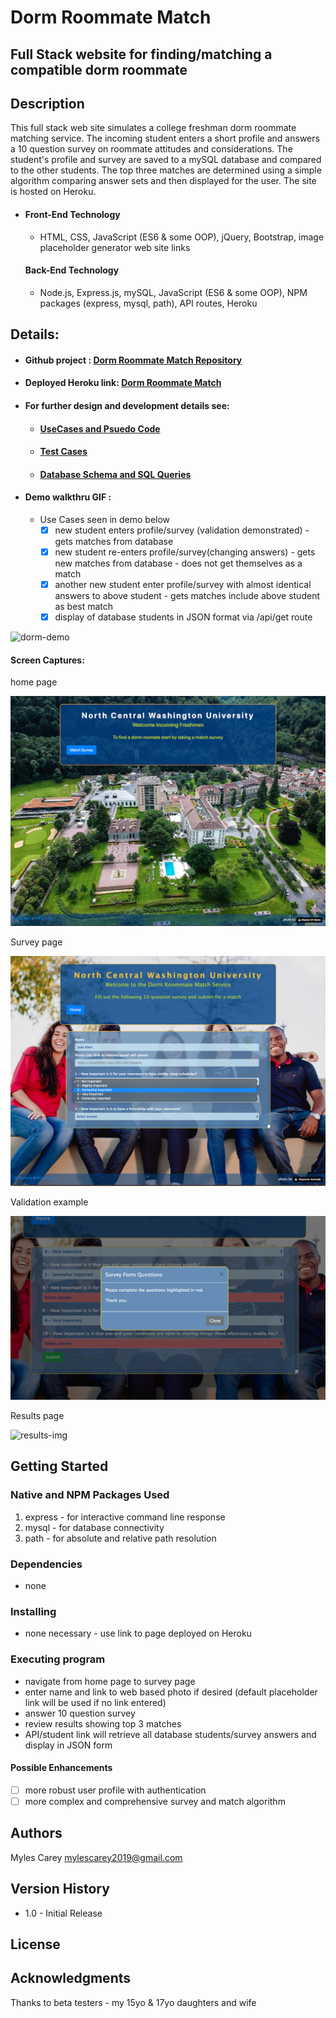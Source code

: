 # Dorm Roommate Match

## Full Stack website for finding/matching a compatible dorm roommate

## Description

This full stack web site simulates a college freshman dorm roommate matching service.  The incoming student enters a short profile and answers a 10 question survey on roommate attitudes and considerations.  The student's profile and survey are saved to a mySQL database and compared to the other students.  The top three matches are determined using a simple algorithm comparing answer sets and then displayed for the user.  The site is hosted on Heroku.

- #### Front-End Technology

  - HTML, CSS, JavaScript (ES6 & some OOP), jQuery, Bootstrap, image placeholder generator web site links

  #### Back-End Technology

  - Node.js, Express.js, mySQL, JavaScript (ES6 & some OOP), NPM packages (express, mysql, path), API routes, Heroku

## Details:

- #### Github project :    <a href="https://github.com/mylescarey2019/DormRoommateFinder">Dorm Roommate Match Repository</a>

- #### Deployed Heroku link:  <a href="https://mighty-sands-82826.herokuapp.com">Dorm Roommate Match</a>

- #### For further design and development details see: 

  - #### [UseCases and Psuedo Code](UseCases-PsuedoCode.md)

  - #### [Test Cases](TestCases.md)  

  - #### [Database Schema and SQL Queries](Database-Schema.md)

- #### Demo walkthru GIF : 

  - Use Cases seen in demo below
    - [x] new student enters profile/survey  (validation demonstrated) - gets matches from database
    - [x] new student re-enters profile/survey(changing answers) - gets new matches from database - does not get themselves as a match
    - [x] another new student enter profile/survey with almost identical  answers to above student - gets matches include above student as best match
    - [x] display of database students in JSON format via /api/get route

![dorm-demo](/Users/Myles/Bootcamp/WORK/DormRoommateFinder/app/public/assets/images/dorm-demo.gif)



#### Screen Captures:

home page

![home-page-img](./app/public/assets/images/home-page-img.png)

Survey page

![survey-page-img](./app/public/assets/images/survey-page-img.png)

Validation example

![validation-img](./app/public/assets/images/validation-img.png)

Results page

![results-img](/Users/Myles/Bootcamp/WORK/DormRoommateFinder/app/public/assets/images/results-img.png)

## Getting Started

### Native and NPM Packages Used

1. express  - for interactive command line response 
2. mysql - for database connectivity
3. path - for absolute and relative path resolution

### Dependencies

- none 

### Installing

- none necessary - use link to page deployed on Heroku

### Executing program

- navigate from home page to survey page
- enter name and link to web based photo if desired (default placeholder link will be used if no link entered)
- answer 10 question survey 
- review results showing top 3 matches
- API/student link will retrieve all database students/survey answers and display in JSON form

#### Possible Enhancements

- [ ] more robust user profile with authentication
- [ ] more complex and comprehensive survey and match algorithm

## Authors

Myles Carey 
mylescarey2019@gmail.com 

## Version History

- 1.0 - Initial Release

## License

## Acknowledgments

Thanks to beta testers - my 15yo & 17yo daughters and wife 

